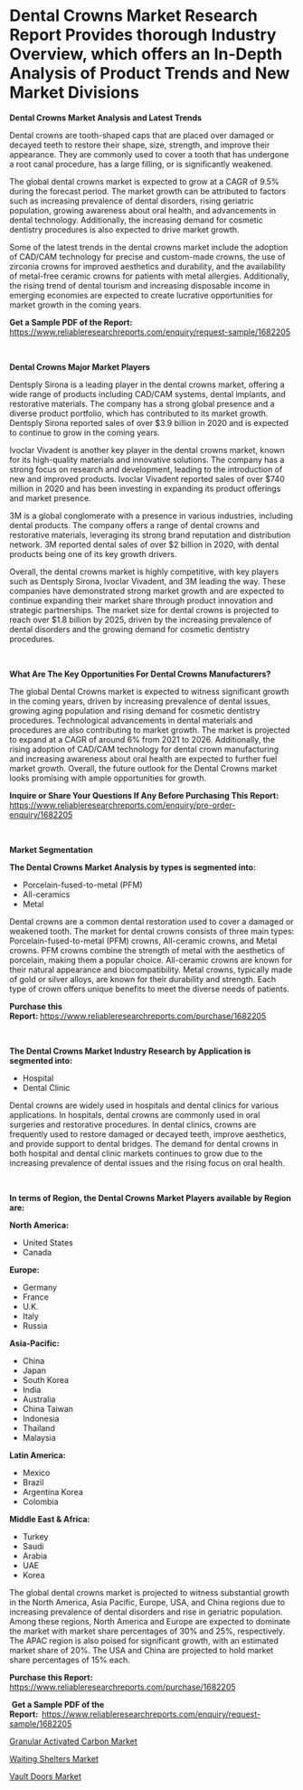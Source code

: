 <p><h1>Dental Crowns Market Research Report Provides thorough Industry Overview, which offers an In-Depth Analysis of Product Trends and New Market Divisions</h1></p><p><strong>Dental Crowns Market Analysis and Latest Trends</strong></p>
<p><p>Dental crowns are tooth-shaped caps that are placed over damaged or decayed teeth to restore their shape, size, strength, and improve their appearance. They are commonly used to cover a tooth that has undergone a root canal procedure, has a large filling, or is significantly weakened.</p><p>The global dental crowns market is expected to grow at a CAGR of 9.5% during the forecast period. The market growth can be attributed to factors such as increasing prevalence of dental disorders, rising geriatric population, growing awareness about oral health, and advancements in dental technology. Additionally, the increasing demand for cosmetic dentistry procedures is also expected to drive market growth.</p><p>Some of the latest trends in the dental crowns market include the adoption of CAD/CAM technology for precise and custom-made crowns, the use of zirconia crowns for improved aesthetics and durability, and the availability of metal-free ceramic crowns for patients with metal allergies. Additionally, the rising trend of dental tourism and increasing disposable income in emerging economies are expected to create lucrative opportunities for market growth in the coming years.</p></p>
<p><strong>Get a Sample PDF of the Report:&nbsp;</strong> <a href="https://www.reliableresearchreports.com/enquiry/request-sample/1682205">https://www.reliableresearchreports.com/enquiry/request-sample/1682205</a></p>
<p>&nbsp;</p>
<p><strong>Dental Crowns Major Market Players</strong></p>
<p><p>Dentsply Sirona is a leading player in the dental crowns market, offering a wide range of products including CAD/CAM systems, dental implants, and restorative materials. The company has a strong global presence and a diverse product portfolio, which has contributed to its market growth. Dentsply Sirona reported sales of over $3.9 billion in 2020 and is expected to continue to grow in the coming years.</p><p>Ivoclar Vivadent is another key player in the dental crowns market, known for its high-quality materials and innovative solutions. The company has a strong focus on research and development, leading to the introduction of new and improved products. Ivoclar Vivadent reported sales of over $740 million in 2020 and has been investing in expanding its product offerings and market presence.</p><p>3M is a global conglomerate with a presence in various industries, including dental products. The company offers a range of dental crowns and restorative materials, leveraging its strong brand reputation and distribution network. 3M reported dental sales of over $2 billion in 2020, with dental products being one of its key growth drivers.</p><p>Overall, the dental crowns market is highly competitive, with key players such as Dentsply Sirona, Ivoclar Vivadent, and 3M leading the way. These companies have demonstrated strong market growth and are expected to continue expanding their market share through product innovation and strategic partnerships. The market size for dental crowns is projected to reach over $1.8 billion by 2025, driven by the increasing prevalence of dental disorders and the growing demand for cosmetic dentistry procedures.</p></p>
<p>&nbsp;</p>
<p><strong>What Are The Key Opportunities For Dental Crowns Manufacturers?</strong></p>
<p><p>The global Dental Crowns market is expected to witness significant growth in the coming years, driven by increasing prevalence of dental issues, growing aging population and rising demand for cosmetic dentistry procedures. Technological advancements in dental materials and procedures are also contributing to market growth. The market is projected to expand at a CAGR of around 6% from 2021 to 2026. Additionally, the rising adoption of CAD/CAM technology for dental crown manufacturing and increasing awareness about oral health are expected to further fuel market growth. Overall, the future outlook for the Dental Crowns market looks promising with ample opportunities for growth.</p></p>
<p><strong>Inquire or Share Your Questions If Any Before Purchasing This Report:</strong> <a href="https://www.reliableresearchreports.com/enquiry/pre-order-enquiry/1682205">https://www.reliableresearchreports.com/enquiry/pre-order-enquiry/1682205</a></p>
<p>&nbsp;</p>
<p><strong>Market Segmentation</strong></p>
<p><strong>The Dental Crowns Market Analysis by types is segmented into:</strong></p>
<p><ul><li>Porcelain-fused-to-metal (PFM)</li><li>All-ceramics</li><li>Metal</li></ul></p>
<p><p>Dental crowns are a common dental restoration used to cover a damaged or weakened tooth. The market for dental crowns consists of three main types: Porcelain-fused-to-metal (PFM) crowns, All-ceramic crowns, and Metal crowns. PFM crowns combine the strength of metal with the aesthetics of porcelain, making them a popular choice. All-ceramic crowns are known for their natural appearance and biocompatibility. Metal crowns, typically made of gold or silver alloys, are known for their durability and strength. Each type of crown offers unique benefits to meet the diverse needs of patients.</p></p>
<p><strong>Purchase this Report:&nbsp;</strong><a href="https://www.reliableresearchreports.com/purchase/1682205">https://www.reliableresearchreports.com/purchase/1682205</a></p>
<p>&nbsp;</p>
<p><strong>The Dental Crowns Market Industry Research by Application is segmented into:</strong></p>
<p><ul><li>Hospital</li><li>Dental Clinic</li></ul></p>
<p><p>Dental crowns are widely used in hospitals and dental clinics for various applications. In hospitals, dental crowns are commonly used in oral surgeries and restorative procedures. In dental clinics, crowns are frequently used to restore damaged or decayed teeth, improve aesthetics, and provide support to dental bridges. The demand for dental crowns in both hospital and dental clinic markets continues to grow due to the increasing prevalence of dental issues and the rising focus on oral health.</p></p>
<p>&nbsp;</p>
<p><strong>In terms of Region, the Dental Crowns Market Players available by Region are:</strong></p>
<p>
    <p> <strong> North America: </strong>
        <ul>
            <li>United States</li>
            <li>Canada</li>
        </ul>
        </p> 
    <p> <strong> Europe: </strong>
        <ul>
            <li>Germany</li>
            <li>France</li>
            <li>U.K.</li>
            <li>Italy</li>
            <li>Russia</li>
        </ul>
        </p> 
    <p> <strong> Asia-Pacific: </strong>
        <ul>
            <li>China</li>
            <li>Japan</li>
            <li>South Korea</li>
            <li>India</li>
            <li>Australia</li>
            <li>China Taiwan</li>
            <li>Indonesia</li>
            <li>Thailand</li>
            <li>Malaysia</li>
        </ul>
        </p> 
    <p> <strong> Latin America: </strong>
        <ul>
            <li>Mexico</li>
            <li>Brazil</li>
            <li>Argentina Korea</li>
            <li>Colombia</li>
        </ul>
        </p> 
    <p> <strong> Middle East & Africa: </strong>
        <ul>
            <li>Turkey</li>
            <li>Saudi</li>
            <li>Arabia</li>
            <li>UAE</li>
            <li>Korea</li>
        </ul>
    </p>
    </p>
<p><p>The global dental crowns market is projected to witness substantial growth in the North America, Asia Pacific, Europe, USA, and China regions due to increasing prevalence of dental disorders and rise in geriatric population. Among these regions, North America and Europe are expected to dominate the market with market share percentages of 30% and 25%, respectively. The APAC region is also poised for significant growth, with an estimated market share of 20%. The USA and China are projected to hold market share percentages of 15% each.</p></p>
<p><strong>Purchase this Report: </strong><a href="https://www.reliableresearchreports.com/purchase/1682205">https://www.reliableresearchreports.com/purchase/1682205</a></p>
<p>&nbsp;<strong>Get a Sample PDF of the Report:&nbsp;&nbsp;</strong><a href="https://www.reliableresearchreports.com/enquiry/request-sample/1682205">https://www.reliableresearchreports.com/enquiry/request-sample/1682205</a></p>
<p><strong></strong></p>
<p><p><a href="https://github.com/edytherolanlouisejk1miz0wig/Market-Research-Report-List-1/blob/main/granular-activated-carbon-market.md">Granular Activated Carbon Market</a></p><p><a href="https://view.publitas.com/reportprime-1/waiting-shelters-market-size-evaluating-its-market-trends-growth-and-projections-2023-2030/">Waiting Shelters Market</a></p><p><a href="https://view.publitas.com/reportprime-1/vault-doors-market-provides-detailed-segmentation-of-this-market-based-on-type-application-and-region-and-forecast-for-the-period-from-2023-2030/">Vault Doors Market</a></p></p>